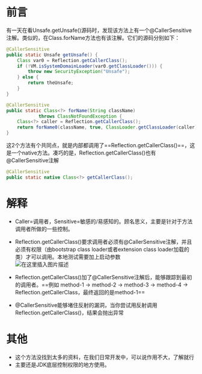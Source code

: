 # 前言

有一天在看Unsafe.getUnsafe()源码时，发现该方法上有一个@CallerSensitive注解。类似的，在Class.forName方法也有该注解。它们的源码分别如下：

```java
@CallerSensitive
public static Unsafe getUnsafe() {
    Class var0 = Reflection.getCallerClass();
    if (!VM.isSystemDomainLoader(var0.getClassLoader())) {
        throw new SecurityException("Unsafe");
    } else {
        return theUnsafe;
    }
}
```

```java
@CallerSensitive
public static Class<?> forName(String className)
            throws ClassNotFoundException {
    Class<?> caller = Reflection.getCallerClass();
    return forName0(className, true, ClassLoader.getClassLoader(caller), caller);
}
```

这2个方法有个共同点，就是内部都调用了==Reflection.getCallerClass()==，这是一个native方法。凑巧的是，Reflection.getCallerClass()也有@CallerSensitive注解

```java
@CallerSensitive
public static native Class<?> getCallerClass();
```

# 解释

- Caller=调用者，Sensitive=敏感的/易感知的。顾名思义，主要是针对于方法调用者所做的一些控制。
    
- Reflection.getCallerClass()要求调用者必须有@CallerSensitive注解，并且必须有权限（由bootstrap class loader或者extension class loader加载的类）才可以调用。本地测试需要加上启动参数  
    ![在这里插入图片描述](https://img-blog.csdnimg.cn/2020091709553261.png?x-oss-process=image/watermark,type_ZmFuZ3poZW5naGVpdGk,shadow_10,text_aHR0cHM6Ly9ibG9nLmNzZG4ubmV0L3FxXzI4ODM0MzU1,size_16,color_FFFFFF,t_70#pic_center)
    
- Reflection.getCallerClass()加了@CallerSensitive注解后，能够跟踪到最初的调用者。==例如 method-1 -> method-2 -> method-3 -> method-4 -> Reflection.getCallerClass，最终返回的是method-1==
    
- @CallerSensitive能够堵住反射的漏洞，当你尝试用反射调用Reflection.getCallerClass()，结果会抛出异常
    

# 其他

- 这个方法没找到太多的资料，在我们日常开发中，可以说作用不大，了解就行
- 主要还是JDK底层控制权限的地方使用。
